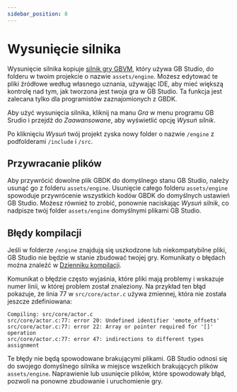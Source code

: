 ```yaml
---
sidebar_position: 8
---
```


# Wysunięcie silnika

Wysunięcie silnika kopiuje [silnik gry GBVM](https://github.com/chrismaltby/gbvm), który używa GB Studio, do folderu w twoim projekcie o nazwie `assets/engine`. Możesz edytować te pliki źródłowe według własnego uznania, używając IDE, aby mieć większą kontrolę nad tym, jak tworzona jest twoja gra w GB Studio. Ta funkcja jest zalecana tylko dla programistów zaznajomionych z GBDK.

Aby użyć wysunięcia silnika, kliknij na manu _Gra_ w menu programu GB Srudio i przejdź do _Zaawansowane_, aby wyświetlić opcję _Wysuń silnik_.

Po kliknięciu _Wysuń_ twój projekt zyska nowy folder o nazwie `/engine` z podfolderami `/include` i `/src`.

## Przywracanie plików

Aby przywrócić dowolne plik GBDK do domyślnego stanu GB Studio, należy usunąć go z folderu `assets/engine`. Usunięcie całego folderu `assets/engine` spowoduje przywrócenie wszystkich kodów GBDK do domyślnych ustawień GB Studio. Możesz również to zrobić, ponownie naciskając _Wysuń silnik_, co nadpisze twój folder `assets/engine` domyślnymi plikami GB Studio.

## Błędy kompilacji

Jeśli w folderze `/engine` znajdują się uszkodzone lub niekompatybilne pliki, GB Studio nie będzie w stanie zbudować twojej gry. Komunikaty o błędach można znaleźć w [Dzienniku kompilacji](/docs/debugger#build-log).

Komunikat o błędzie często wyjaśnia, które pliki mają problemy i wskazuje numer linii, w której problem został znaleziony. Na przykład ten błąd pokazuje, że linia 77 w `src/core/actor.c` używa zmiennej, która nie została jeszcze zdefiniowana:

```
Compiling: src/core/actor.c
src/core/actor.c:77: error 20: Undefined identifier 'emote_offsets'
src/core/actor.c:77: error 22: Array or pointer required for '[]' operation 
src/core/actor.c:77: error 47: indirections to different types assignment   
```

Te błędy nie będą spowodowane brakującymi plikami. GB Studio odnosi się do swojego domyślnego silnika w miejsce wszelkich brakujących plików `assets/engine`. Naprawienie lub usunięcie plików, które spowodowały błąd, pozwoli na ponowne zbudowanie i uruchomienie gry.
